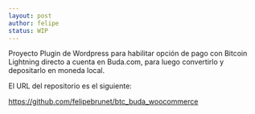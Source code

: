 ```yaml
---
layout: post
author: felipe
status: WIP
---
```

Proyecto Plugin de Wordpress para habilitar opción de pago con Bitcoin Lightning directo a cuenta en Buda.com, para luego convertirlo y depositarlo en moneda local.

<p>El URL del repositorio es el siguiente:</p>
<a href="https://github.com/felipebrunet/btc_buda_woocommerce" target="_blank">https://github.com/felipebrunet/btc_buda_woocommerce</a>


<br><br><br>

